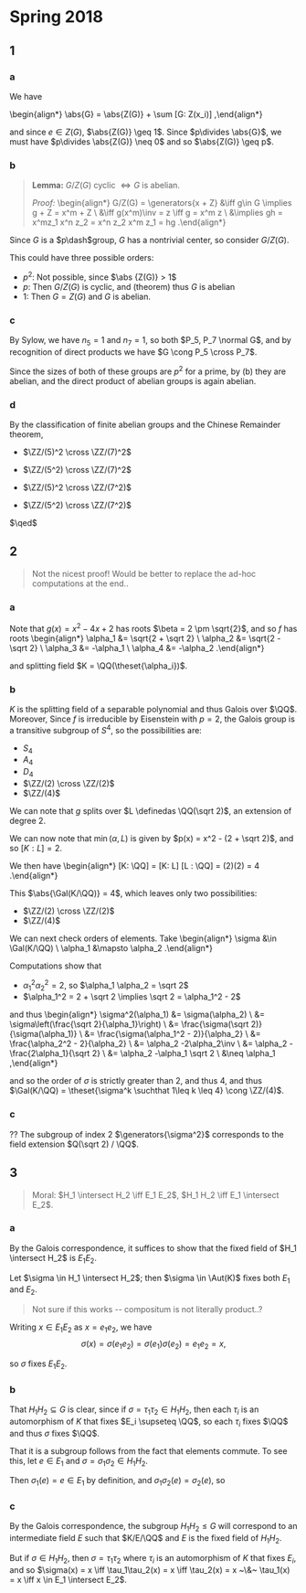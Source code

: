 # Spring 2018

## 1

### a
We have

\begin{align*}
\abs{G} = \abs{Z(G)} + \sum [G: Z(x_i)]
,\end{align*}

and since $e \in Z(G)$, $\abs{Z(G)} \geq 1$.
Since $p\divides \abs{G}$, we must have $p\divides \abs{Z(G)} \neq 0$ and so $\abs{Z(G)} \geq p$.

### b

> **Lemma:** 
> $G/Z(G)$ cyclic $\iff G$ is abelian.
>
> *Proof:*
\begin{align*}
G/Z(G) = \generators{x + Z} 
&\iff g\in G \implies g + Z = x^m + Z \\
&\iff g(x^m)\inv = z \iff g = x^m z \\
&\implies gh = x^mz_1 x^n z_2 = x^n z_2 x^m z_1 = hg
.\end{align*}

Since $G$ is a $p\dash$group, $G$ has a nontrivial center, so consider $G/Z(G)$. 

This could have three possible orders:

- $p^2$: Not possible, since $\abs {Z(G)} > 1$
- $p$: Then $G/Z(G)$ is cyclic, and (theorem) thus $G$ is abelian
- $1$: Then $G = Z(G)$ and $G$ is abelian.

### c

By Sylow, we have $n_5 = 1$ and $n_7=1$, so both $P_5, P_7 \normal G$, and by recognition of direct products we have $G \cong P_5 \cross P_7$.

Since the sizes of both of these groups are $p^2$ for a prime, by (b) they are abelian, and the direct product of abelian groups is again abelian.

### d

By the classification of finite abelian groups and the Chinese Remainder theorem,

- $\ZZ/(5)^2 \cross \ZZ/(7)^2$

- $\ZZ/(5^2) \cross \ZZ/(7)^2$

- $\ZZ/(5)^2 \cross \ZZ/(7^2)$

- $\ZZ/(5^2) \cross \ZZ/(7^2)$

$\qed$

## 2

> Not the nicest proof! Would be better to replace the ad-hoc computations at the end..

### a

Note that $g(x) = x^2 - 4x + 2$ has roots $\beta = 2 \pm \sqrt{2}$, and so $f$ has roots 
\begin{align*}
\alpha_1 &= \sqrt{2 + \sqrt 2} \\
\alpha_2 &= \sqrt{2 - \sqrt 2} \\
\alpha_3 &= -\alpha_1 \\
\alpha_4 &= -\alpha_2
.\end{align*}

and splitting field $K = \QQ(\theset{\alpha_i})$.

### b

$K$ is the splitting field of a separable polynomial and thus Galois over $\QQ$.
Moreover, Since $f$ is irreducible by Eisenstein with $p=2$, the Galois group is a transitive subgroup of $S^4$, so the possibilities are:

- $S_4$
- $A_4$
- $D_4$
- $\ZZ/(2) \cross \ZZ/(2)$
- $\ZZ/(4)$

We can note that $g$ splits over $L \definedas \QQ(\sqrt 2)$, an extension of degree 2.

We can now note that $\min(\alpha, L)$ is given by $p(x) = x^2 - (2 + \sqrt 2)$, and so $[K: L] = 2$.

We then have
\begin{align*}
[K: \QQ] = [K: L] [L : \QQ] = (2)(2) = 4
.\end{align*}

This $\abs{\Gal(K/\QQ)} = 4$, which leaves only two possibilities:

- $\ZZ/(2) \cross \ZZ/(2)$
- $\ZZ/(4)$

We can next check orders of elements.
Take
\begin{align*}
\sigma &\in \Gal(K/\QQ) \\
\alpha_1 &\mapsto \alpha_2
.\end{align*}


Computations show that 

- $\alpha_1^2 \alpha_2^2 = 2$, so $\alpha_1 \alpha_2 = \sqrt 2$
- $\alpha_1^2 = 2 + \sqrt 2 \implies \sqrt 2 = \alpha_1^2 - 2$

and thus
\begin{align*}
\sigma^2(\alpha_1) &= \sigma(\alpha_2) \\
&= \sigma\left(\frac{\sqrt 2}{\alpha_1}\right) \\
&= \frac{\sigma(\sqrt 2)}{\sigma(\alpha_1)} \\
&= \frac{\sigma(\alpha_1^2 - 2)}{\alpha_2} \\
&= \frac{\alpha_2^2 - 2}{\alpha_2} \\
&= \alpha_2 -2\alpha_2\inv \\
&= \alpha_2 - \frac{2\alpha_1}{\sqrt 2} \\
&= \alpha_2 -\alpha_1 \sqrt 2 \\
&\neq \alpha_1
,\end{align*}

and so the order of $\sigma$ is strictly greater than 2, and thus 4, and thus $\Gal(K/\QQ) = \theset{\sigma^k \suchthat 1\leq k \leq 4} \cong \ZZ/(4)$.

### c


?? The subgroup of index 2 $\generators{\sigma^2}$ corresponds to the field extension $Q(\sqrt 2) / \QQ$.

## 3

> Moral: $H_1 \intersect H_2 \iff E_1 E_2$, $H_1 H_2 \iff E_1 \intersect E_2$.

### a

By the Galois correspondence, it suffices to show that the fixed field of $H_1 \intersect H_2$ is $E_1 E_2$.

Let $\sigma \in H_1 \intersect H_2$; then $\sigma \in \Aut(K)$ fixes both $E_1$ and $E_2$.

> Not sure if this works -- compositum is not literally product..?

Writing $x \in E_1E_2$ as $x=e_1 e_2$, we have 
$$
\sigma(x) = \sigma(e_1 e_2) = \sigma(e_1) \sigma(e_2) = e_1 e_2  =x,
$$

so $\sigma$ fixes $E_1 E_2$.

### b

That $H_1 H_2 \subseteq G$ is clear, since if $\sigma = \tau_1 \tau_2 \in H_1 H_2$, then each $\tau_i$ is an automorphism of $K$ that fixes $E_i \supseteq \QQ$, so each $\tau_i$ fixes $\QQ$ and thus $\sigma$ fixes $\QQ$.

That it is a subgroup follows from the fact that elements commute. 
To see this, let $e \in E_1$ and $\sigma = \sigma_1 \sigma_2 \in H_1 H_2$.

Then $\sigma_1(e) = e \in E_1$ by definition, and $\sigma_1 \sigma_2(e) = \sigma_2(e)$, so





### c

By the Galois correspondence, the subgroup $H_1H_2 \leq G$ will correspond to an intermediate field $E$ such that $K/E/\QQ$ and $E$ is the fixed field of $H_1 H_2$.

But if $\sigma \in H_1 H_2$, then $\sigma = \tau_1 \tau_2$ where $\tau_i$ is an automorphism of $K$ that fixes $E_i$, and so $\sigma(x) = x \iff \tau_1\tau_2(x) = x \iff \tau_2(x) = x ~\&~ \tau_1(x) = x \iff x \in E_1 \intersect E_2$.
